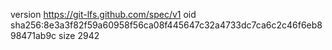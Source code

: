 version https://git-lfs.github.com/spec/v1
oid sha256:8e3a3f82f59a60958f56ca08f445647c32a4733dc7ca6c2c46f6eb898471ab9c
size 2942
